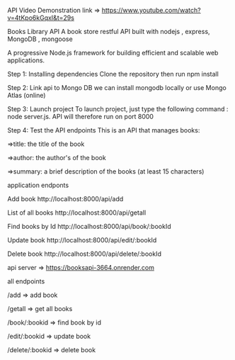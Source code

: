 API Video Demonstration link => https://www.youtube.com/watch?v=4tKpo6kGqxI&t=29s

Books Library API
A book store restful API built with  nodejs , express, MongoDB , mongoose

A progressive Node.js framework for building efficient and scalable web applications.

Step 1: Installing dependencies
Clone the repository then run npm install

Step 2: Link  api to Mongo DB
we can install mongodb locally or use Mongo Atlas (online)

Step 3: Launch  project
To launch  project, just type the following command : node server.js. 
API will therefore run on port 8000

Step 4: Test the API endpoints
This is an API that manages books:

=>title: the title of the book

=>author: the author's of the book

=>summary: a brief description of the books (at least 15 characters)

application endponts

Add book http://localhost:8000/api/add

List of all books http://localhost:8000/api/getall

Find books by Id http://localhost:8000/api/book/:bookId

Update book http://localhost:8000/api/edit/:bookId

Delete book http://localhost:8000/api/delete/:bookId






api server => https://booksapi-3664.onrender.com

all endpoints

/add            => add book

/getall         => get all books

/book/:bookid   => find book by id

/edit/:bookid   => update book

/delete/:bookid  =>  delete book








